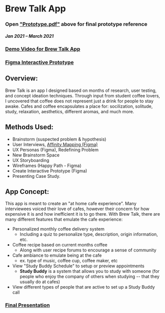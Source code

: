 # Brew Talk App

### Open ["Prototype.pdf"](https://github.com/tiffanyai/UX-Design-and-Research-Portfolio/blob/main/Brew%20Talk%20App/Prototype.pdf) above for final prototype reference

##### Jan 2021 – March 2021
### [Demo Video for Brew Talk App](https://youtu.be/GERbIM2EmcI)
### [Figma Interactive Prototype](https://www.figma.com/proto/gRiPF03ARlkLfctdFNIsH7/DMAD-500-Prototype---Tiffany-Streitenberger?page-id=0%3A1&node-id=21%3A12&viewport=241%2C48%2C0.14&scaling=scale-down&starting-point-node-id=201%3A44)

## Overview: 
Brew Talk is an app I designed based on months of research, user testing, and concept ideation techniques. Through input from student coffee lovers, I uncovered that coffee does not represent just a drink for people to stay awake. Cafes and coffee encapsulates a place for: socilization, solitude, study, relaxation, aesthetics, different aromas, and much more.

## Methods Used: 
- Brainstorm (suspected problem & hypothesis)
- User Interviews, [Affinity Mapping (Figma)](https://github.com/tiffanyai/UX-Design-and-Research-Portfolio/blob/main/Brew%20Talk%20App/Ideation%20for%20Brew%20Talk%20Process/Analyzed%20Interviews%20-%20Figma.pdf)
- UX Personas (Figma), Redefining Problem
- New Brainstorm Space
- UX Storyboarding
- Wireframes (Happy Path - Figma)
- Create Interactive Prototype (Figma)
- Presenting Case Study.

## App Concept:
This app is meant to create an "at home cafe experience". Many interviewees voiced their love of cafes, however their concern for how expensive it is and how inefficient it is to go there. With Brew Talk, there are many different features that emulate the cafe experience:

- Personalized monthly coffee delivery system 
  - Including a quiz to personalize type, description, origin information, etc.
- Coffee recipe based on current months coffee 
  - Along with user recipe forums to encourage a sense of community
- Cafe ambiance to emulate being at the cafe 
  - ex. type of music, coffee cup, coffee maker, etc
- View "Study Buddy Schedule" to setup or preview appointments
  - **Study Buddy** is a system that allows you to study with someone (for people who enjoy the company of others when studying -- that they usually do at cafes)
- View different types of people that are active to set up a Study Buddy call


### [Final Presentation](https://github.com/tiffanyai/UX-Design-and-Research-Portfolio/blob/main/Brew%20Talk/Final%20Presentation.pdf)
